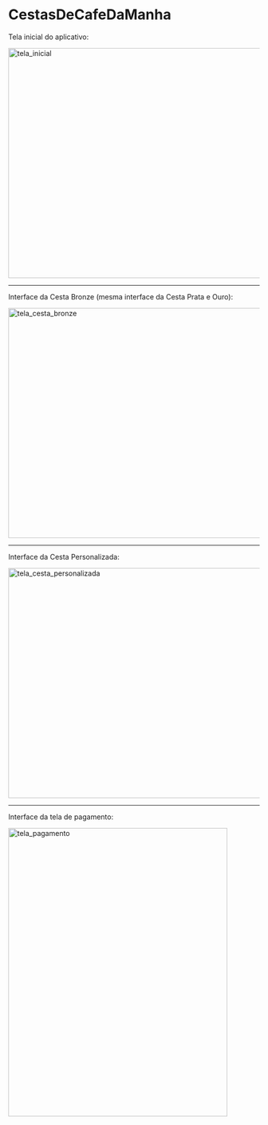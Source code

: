 # CestasDeCafeDaManha

Tela inicial do aplicativo:

<img width="650" height="461" alt="tela_inicial" src="https://github.com/user-attachments/assets/da4ce0d0-c786-45b6-99d8-2232ac677333" />

---

Interface da Cesta Bronze (mesma interface da Cesta Prata e Ouro):

<img width="650" height="461" alt="tela_cesta_bronze" src="https://github.com/user-attachments/assets/c34e5ce3-3060-4b4a-9d3b-2b765086ae6e" />

---

Interface da Cesta Personalizada:

<img width="650" height="461" alt="tela_cesta_personalizada" src="https://github.com/user-attachments/assets/2b01efd6-1875-4f44-a51d-1253d233fec4" />

---

Interface da tela de pagamento:

<img width="439" height="578" alt="tela_pagamento" src="https://github.com/user-attachments/assets/261d8c68-4eb4-49b5-aa4e-9e4a7fd3fc2e" />
